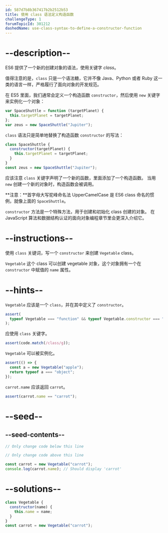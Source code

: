 ```yaml
---
id: 587d7b8b367417b2b2512b53
title: 使用 class 语法定义构造函数
challengeType: 1
forumTopicId: 301212
dashedName: use-class-syntax-to-define-a-constructor-function
---
```


# --description--

ES6 提供了一个新的创建对象的语法，使用关键字 <dfn>class</dfn>。

值得注意的是，`class` 只是一个语法糖，它并不像 Java、Python 或者 Ruby 这一类的语言一样，严格履行了面向对象的开发规范。

在 ES5 里面，我们通常会定义一个构造函数 `constructor`，然后使用 `new` 关键字来实例化一个对象：

```js
var SpaceShuttle = function (targetPlanet) {
  this.targetPlanet = targetPlanet;
};
var zeus = new SpaceShuttle("Jupiter");
```

`class` 语法只是简单地替换了构造函数 `constructor` 的写法：

```js
class SpaceShuttle {
  constructor(targetPlanet) {
    this.targetPlanet = targetPlanet;
  }
}
const zeus = new SpaceShuttle("Jupiter");
```

应该注意 `class` 关键字声明了一个新的函数，里面添加了一个构造函数。 当用 `new` 创建一个新的对象时，构造函数会被调用。

**注意：**首字母大写驼峰命名法 UpperCamelCase 是 ES6 class 命名的惯例，就像上面的 `SpaceShuttle`。

`constructor` 方法是一个特殊方法，用于创建和初始化 class 创建的对象。 在 JavaScript 算法和数据结构认证的面向对象编程章节里会更深入介绍它。

# --instructions--

使用 `class` 关键词，写一个 `constructor` 来创建 `Vegetable` class。

`Vegetable` 这个 class 可以创建 vegetable 对象，这个对象拥有一个在 `constructor` 中赋值的 `name` 属性。

# --hints--

`Vegetable` 应该是一个 `class`，并在其中定义了 `constructor`。

```js
assert(
  typeof Vegetable === "function" && typeof Vegetable.constructor === "function"
);
```

应使用 `class` 关键字。

```js
assert(code.match(/class/g));
```

`Vegetable` 可以被实例化。

```js
assert(() => {
  const a = new Vegetable("apple");
  return typeof a === "object";
});
```

`carrot.name` 应该返回 `carrot`。

```js
assert(carrot.name == "carrot");
```

# --seed--

## --seed-contents--

```js
// Only change code below this line

// Only change code above this line

const carrot = new Vegetable("carrot");
console.log(carrot.name); // Should display 'carrot'
```

# --solutions--

```js
class Vegetable {
  constructor(name) {
    this.name = name;
  }
}
const carrot = new Vegetable("carrot");
```
